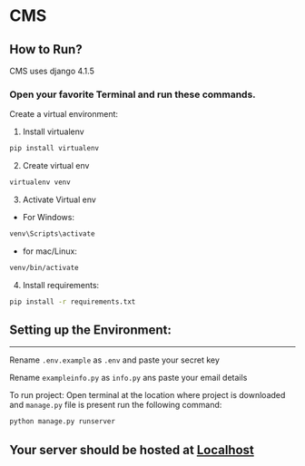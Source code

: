 # CMS
## How to Run?

CMS uses django 4.1.5

### Open your favorite Terminal and run these commands.

Create a virtual environment:
1. Install virtualenv 
```sh
pip install virtualenv
```

2. Create virtual env
```sh
virtualenv venv
```

3. Activate Virtual env

- For Windows:
```sh
venv\Scripts\activate
```
- for mac/Linux:
```sh
venv/bin/activate
```

4. Install requirements:

```sh
pip install -r requirements.txt
```

## Setting up the Environment:
---
Rename ```.env.example``` as ```.env``` and paste your secret key 

Rename ```exampleinfo.py``` as ```info.py``` ans paste your email details

To run project:
Open terminal at the location where project is downloaded and ```manage.py``` file is present
run the following command:
```sh
python manage.py runserver
```
## Your server should be hosted at [Localhost](http://127.0.0.1:8000/)